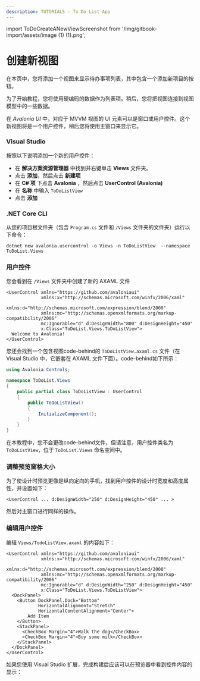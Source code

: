 ```yaml
---
description: TUTORIALS - To Do List App
---
```


import ToDoCreateANewViewScreenshot from '/img/gitbook-import/assets/image (1) (1).png';

# 创建新视图

在本页中，您将添加一个视图来显示待办事项列表，其中包含一个添加新项目的按钮。

为了开始教程，您将使用硬编码的数据作为列表项。稍后，您将把视图连接到视图模型中的一些数据。

在 _Avalonia UI_ 中，对应于 MVVM 视图的 UI 元素可以是窗口或用户控件。这个新视图将是一个用户控件，稍后您将使用主窗口来显示它。

### Visual Studio

按照以下说明添加一个新的用户控件：

- 在 **解决方案资源管理器** 中找到并右键单击 **Views** 文件夹。
- 点击 **添加**，然后点击 **新建项**
- 在 **C# 项** 下点击 **Avalonia** ，然后点击 **UserControl (Avalonia)**
- 在 **名称** 中输入 `ToDoListView`
- 点击 **添加**

### .NET Core CLI

从您的项目根文件夹（包含 `Program.cs` 文件和 `/Views` 文件夹的文件夹）运行以下命令：

```
dotnet new avalonia.usercontrol -o Views -n ToDoListView  --namespace ToDoList.Views
```

### 用户控件

您会看到在 `/Views` 文件夹中创建了新的 AXAML 文件

```markup
<UserControl xmlns="https://github.com/avaloniaui"
             xmlns:x="http://schemas.microsoft.com/winfx/2006/xaml"
             xmlns:d="http://schemas.microsoft.com/expression/blend/2008"
             xmlns:mc="http://schemas.openxmlformats.org/markup-compatibility/2006"
             mc:Ignorable="d" d:DesignWidth="800" d:DesignHeight="450"
             x:Class="ToDoList.Views.ToDoListView">
  Welcome to Avalonia!
</UserControl>
```

您还会找到一个包含视图code-behind的 `ToDoListView.axaml.cs` 文件（在 Visual Studio 中，它嵌套在 AXAML 文件下面）。code-behind如下所示：

```csharp
using Avalonia.Controls;

namespace ToDoList.Views
{
    public partial class ToDoListView : UserControl
    {
        public ToDoListView()
        {
            InitializeComponent();
        }
    }
}
```

在本教程中，您不会更改code-behind文件，但请注意，用户控件类名为 `ToDoListView`，位于 `ToDoList.Views` 命名空间中。

### 调整预览窗格大小

为了使设计时预览更像是纵向定向的手机，找到用户控件的设计时宽度和高度属性，并设置如下：

```markup
<UserControl ... d:DesignWidth="250" d:DesignHeight="450" ... >
```

然后对主窗口进行同样的操作。

### 编辑用户控件

编辑 `Views/TodoListView.axaml` 的内容如下：

```markup
<UserControl xmlns="https://github.com/avaloniaui"
             xmlns:x="http://schemas.microsoft.com/winfx/2006/xaml"
             xmlns:d="http://schemas.microsoft.com/expression/blend/2008"
             xmlns:mc="http://schemas.openxmlformats.org/markup-compatibility/2006"
             mc:Ignorable="d" d:DesignWidth="250" d:DesignHeight="450"
             x:Class="ToDoList.Views.ToDoListView">
  <DockPanel>
    <Button DockPanel.Dock="Bottom"
            HorizontalAlignment="Stretch"
            HorizontalContentAlignment="Center">
        Add Item
    </Button>
    <StackPanel>
      <CheckBox Margin="4">Walk the dog</CheckBox>
      <CheckBox Margin="4">Buy some milk</CheckBox>
    </StackPanel>
  </DockPanel>
</UserControl>
```

如果您使用 Visual Studio 扩展，完成构建后应该可以在预览器中看到控件内容的显示：

<img className="center" src={ToDoCreateANewViewScreenshot} alt="" />

